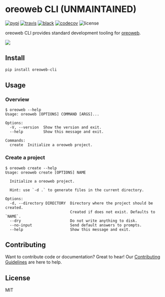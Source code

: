 # oreoweb CLI (UNMAINTAINED)

[![pypi](https://img.shields.io/pypi/v/oreoweb-cli.svg)][pypi-url]
[![travis](https://img.shields.io/travis/oreowebproject/oreoweb-cli.svg)](https://travis-ci.org/oreowebproject/oreoweb)
[![black](https://img.shields.io/badge/code_style-black-000000.svg)](https://github.com/ambv/black)
[![codecov](https://codecov.io/gh/oreowebproject/oreoweb-cli/branch/master/graph/badge.svg)](https://codecov.io/gh/oreowebproject/oreoweb-cli)
![license](https://img.shields.io/pypi/l/oreoweb-cli.svg)

[pypi-url]: https://pypi.org/project/oreoweb-cli

oreoweb CLI provides standard development tooling for [oreoweb].

[oreoweb]: https://github.com/oreowebproject/oreoweb

![](media/demo.gif)

## Install

```bash
pip install oreoweb-cli
```

## Usage

### Overview

```
$ oreoweb --help
Usage: oreoweb [OPTIONS] COMMAND [ARGS]...

Options:
  -V, --version  Show the version and exit.
  --help         Show this message and exit.

Commands:
  create  Initialize a oreoweb project.
```

### Create a project

```
$ oreoweb create --help
Usage: oreoweb create [OPTIONS] NAME

  Initialize a oreoweb project.

  Hint: use `-d .` to generate files in the current directory.

Options:
  -d, --directory DIRECTORY  Directory where the project should be created.
                             Created if does not exist. Defaults to `NAME`.
  --dry                      Do not write anything to disk.
  --no-input                 Send default answers to prompts.
  --help                     Show this message and exit.
```

## Contributing

Want to contribute code or documentation? Great to hear! Our [Contributing Guidelines](https://github.com/oreowebproject/oreoweb-cli/blob/master/CONTRIBUTING.md) are here to help.

## License

MIT
